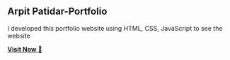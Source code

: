 ##  Arpit Patidar-Portfolio
I developed this portfolio website using HTML, CSS, JavaScript to see the website 

<a href="https://arpitpatidar.netlify.app/" target="_blank">**Visit Now** 🚀</a>
